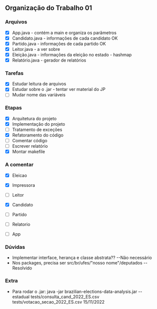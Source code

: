 ## Organização do Trabalho 01 

### Arquivos
- [X] App.java - contém a main e organiza os parâmetros     
- [X] Candidato.java - informações de cada candidato OK     
- [X] Partido.java - informações de cada partido OK     
- [X] Leitor.java - a ver sobre       
- [X] Eleição.java - informações da eleição no estado -  hashmap      
- [X] Relatório.java - gerador de relatórios      
    
### Tarefas 
- [X] Estudar leitura de arquivos      
- [X] Estudar sobre o .jar - tentar ver material do JP
- [ ] Mudar nome das variáveis 

### Etapas 
- [X] Arquitetura do projeto     
- [X] Implementação do projeto    
- [ ] Tratamento de exceções    
- [X] Refatoramento do código
- [ ] Comentar código    
- [ ] Escrever relatório
- [X] Montar makefile 

### A comentar
- [X] Eleicao
- [X] Impressora
- [ ] Leitor
- [X] Candidato
- [ ] Partido
- [ ] Relatorio
- [ ] App


### Dúvidas 
- Implementar interface, herança e classe abstrata?? --Não necessário
- Nos packages, precisa ser src/br/ufes/"nosso nome"/deputados --Resolvido

### Extra
- Para rodar o .jar: java -jar brazilian-elections-data-analysis.jar --estadual tests/consulta_cand_2022_ES.csv tests/votacao_secao_2022_ES.csv 15/11/2022